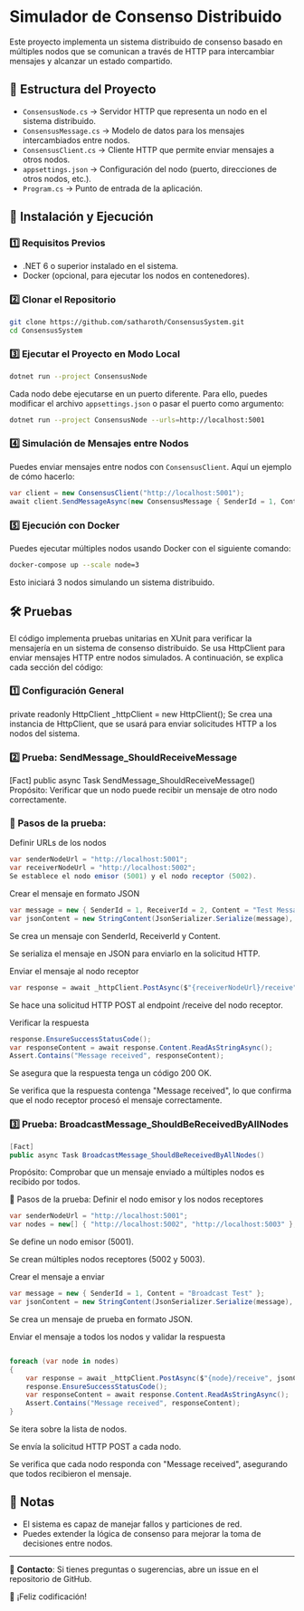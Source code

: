 # Simulador de Consenso Distribuido

Este proyecto implementa un sistema distribuido de consenso basado en múltiples nodos que se comunican a través de HTTP para intercambiar mensajes y alcanzar un estado compartido.

## 📂 Estructura del Proyecto

- `ConsensusNode.cs` → Servidor HTTP que representa un nodo en el sistema distribuido.
- `ConsensusMessage.cs` → Modelo de datos para los mensajes intercambiados entre nodos.
- `ConsensusClient.cs` → Cliente HTTP que permite enviar mensajes a otros nodos.
- `appsettings.json` → Configuración del nodo (puerto, direcciones de otros nodos, etc.).
- `Program.cs` → Punto de entrada de la aplicación.

## 🚀 Instalación y Ejecución

### 1️⃣ Requisitos Previos

- .NET 6 o superior instalado en el sistema.
- Docker (opcional, para ejecutar los nodos en contenedores).

### 2️⃣ Clonar el Repositorio

```sh
git clone https://github.com/satharoth/ConsensusSystem.git
cd ConsensusSystem
```

### 3️⃣ Ejecutar el Proyecto en Modo Local

```sh
dotnet run --project ConsensusNode
```

Cada nodo debe ejecutarse en un puerto diferente. Para ello, puedes modificar el archivo `appsettings.json` o pasar el puerto como argumento:

```sh
dotnet run --project ConsensusNode --urls=http://localhost:5001
```

### 4️⃣ Simulación de Mensajes entre Nodos

Puedes enviar mensajes entre nodos con `ConsensusClient`. Aquí un ejemplo de cómo hacerlo:

```csharp
var client = new ConsensusClient("http://localhost:5001");
await client.SendMessageAsync(new ConsensusMessage { SenderId = 1, Content = "Propuesta de estado" });
```

### 5️⃣ Ejecución con Docker

Puedes ejecutar múltiples nodos usando Docker con el siguiente comando:

```sh
docker-compose up --scale node=3
```

Esto iniciará 3 nodos simulando un sistema distribuido.

## 🛠️ Pruebas

El código implementa pruebas unitarias en XUnit para verificar la mensajería en un sistema de consenso distribuido. Se usa HttpClient para enviar mensajes HTTP entre nodos simulados. A continuación, se explica cada sección del código:

### 1️⃣ Configuración General

private readonly HttpClient _httpClient = new HttpClient();
Se crea una instancia de HttpClient, que se usará para enviar solicitudes HTTP a los nodos del sistema.

 ### 2️⃣ Prueba: SendMessage_ShouldReceiveMessage

[Fact]
public async Task SendMessage_ShouldReceiveMessage()
Propósito: Verificar que un nodo puede recibir un mensaje de otro nodo correctamente.

### 🔹 Pasos de la prueba:
Definir URLs de los nodos

```csharp
var senderNodeUrl = "http://localhost:5001";
var receiverNodeUrl = "http://localhost:5002";
Se establece el nodo emisor (5001) y el nodo receptor (5002).
```
Crear el mensaje en formato JSON

```csharp
var message = new { SenderId = 1, ReceiverId = 2, Content = "Test Message" };
var jsonContent = new StringContent(JsonSerializer.Serialize(message), Encoding.UTF8, "application/json");
```
Se crea un mensaje con SenderId, ReceiverId y Content.

Se serializa el mensaje en JSON para enviarlo en la solicitud HTTP.

Enviar el mensaje al nodo receptor

```csharp
var response = await _httpClient.PostAsync($"{receiverNodeUrl}/receive", jsonContent);
```
Se hace una solicitud HTTP POST al endpoint /receive del nodo receptor.

Verificar la respuesta

```csharp
response.EnsureSuccessStatusCode();
var responseContent = await response.Content.ReadAsStringAsync();
Assert.Contains("Message received", responseContent);
```
Se asegura que la respuesta tenga un código 200 OK.

Se verifica que la respuesta contenga "Message received", lo que confirma que el nodo receptor procesó el mensaje correctamente.

### 3️⃣ Prueba: BroadcastMessage_ShouldBeReceivedByAllNodes
```csharp
[Fact]
public async Task BroadcastMessage_ShouldBeReceivedByAllNodes()
```
Propósito: Comprobar que un mensaje enviado a múltiples nodos es recibido por todos.

🔹 Pasos de la prueba:
Definir el nodo emisor y los nodos receptores

```csharp
var senderNodeUrl = "http://localhost:5001";
var nodes = new[] { "http://localhost:5002", "http://localhost:5003" };
```
Se define un nodo emisor (5001).

Se crean múltiples nodos receptores (5002 y 5003).

Crear el mensaje a enviar

```csharp
var message = new { SenderId = 1, Content = "Broadcast Test" };
var jsonContent = new StringContent(JsonSerializer.Serialize(message), Encoding.UTF8, "application/json");
```
Se crea un mensaje de prueba en formato JSON.

Enviar el mensaje a todos los nodos y validar la respuesta
```csharp

foreach (var node in nodes)
{
    var response = await _httpClient.PostAsync($"{node}/receive", jsonContent);
    response.EnsureSuccessStatusCode();
    var responseContent = await response.Content.ReadAsStringAsync();
    Assert.Contains("Message received", responseContent);
}
```
Se itera sobre la lista de nodos.

Se envía la solicitud HTTP POST a cada nodo.

Se verifica que cada nodo responda con "Message received", asegurando que todos recibieron el mensaje.

## 📌 Notas

- El sistema es capaz de manejar fallos y particiones de red.
- Puedes extender la lógica de consenso para mejorar la toma de decisiones entre nodos.

---

📧 **Contacto**: Si tienes preguntas o sugerencias, abre un issue en el repositorio de GitHub.

🚀 ¡Feliz codificación!

